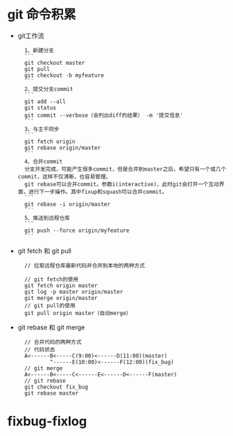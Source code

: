 # git 命令积累
* git工作流

        1、新建分支
        ```
        git checkout master
        git pull
        git checkout -b myfeature
        ```
        2、提交分支commit
        ```
        git add --all
        git status
        git commit --verbose（会列出diff的结果） -m '提交信息'
        ```
        3、与主干同步
        ```
        git fetch origin
        git rebase origin/master
        ```
        4、合并commit
        分支开发完成，可能产生很多commit，但是合并到master之后，希望只有一个或几个commit，这样不仅清晰，也容易管理。
        git rebase可以合并commit。参数i(interactive)，此时git会打开一个互动界面，进行下一步操作。其中fixup和squash可以合并commit。
        ```
        git rebase -i origin/master
        ```
        5、推送到远程仓库
        ```
        git push --force origin/myfeature
        ```
* git fetch 和 git pull

        // 拉取远程仓库最新代码并合并到本地的两种方式

        // git fetch的使用
        git fetch origin master
        git log -p master origin/master
        git merge origin/master
        // git pull的使用
        git pull origin master（自动merge）


* git rebase 和 git merge

        // 合并代码的两种方式
        // 代码状态
        A<------B<-----C(9:00)<------D(11:00)(master)
                ^------E(10:00)<------F(12:00)(fix_bug)
        // git merge
        A<------B<-----C<------E<------D<------F(master)
        // git rebase
        git checkout fix_bug
        git rebase master


# fixbug-fixlog